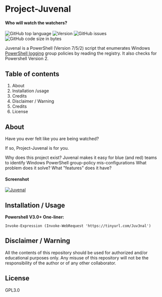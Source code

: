 # Project-Juvenal
#### Who will watch the watchers?

![GitHub top language](https://img.shields.io/github/languages/top/Operational-Sciences-Group/Project-Birddog?logo=PowerShell&style=plastic)
![Version](https://img.shields.io/badge/Version-1.0-sucess?style=plastic)
![GitHub issues](https://img.shields.io/github/issues/Operational-Sciences-Group/Project-Birddog?logo=Github&style=plastic)
![GitHub code size in bytes](https://img.shields.io/github/languages/code-size/Operational-Sciences-Group/Prussian-Red?style=plastic)

Juvenal is a PowerShell (Version 7/5/2) script that enumerates Windows [PowerShell logging](https://devblogs.microsoft.com/powershell/powershell-the-blue-team/) group policies by reading the registry. It also checks for Powershell Version 2.



## Table of contents

1. About
2. Installation /usage
3. Credits
4. Disclaimer / Warning
5. Credits
6. License

## About

Have you ever felt like you are being watched?

If so, Project-Juvenal is for you.

Why does this project exist?
Juvenal makes it easy for blue (and red) teams to identify Windows PowerShell group-policy mis-configurations
What problem does it solve?
What "features" does it have?

#### Screenshot
<a href="https://ibb.co/VB8TCGT"><img src="https://i.ibb.co/ryJHphH/Juvenal.png" alt="Juvenal" border="0"></a>

## Installation / Usage

**Powershell V3.0+ One-liner:**

```Invoke-Expression (Invoke-WebRequest 'https://tinyurl.com/Juv3nal')```

## Disclaimer / Warning
All the contents of this repository should be used for authorized and/or educational purposes only. Any misuse of this repository will not be the responsibility of the author or of any other collaborator.


## License

GPL3.0
